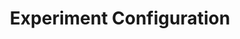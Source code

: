 ---
id: configuring
title: Experiment Configuration
sidebar_label: Configuring
slug: /configuring
---